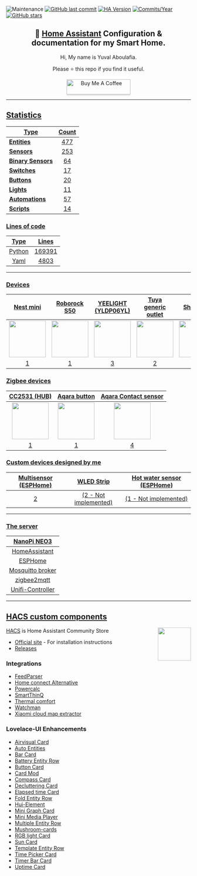 ![Maintenance](https://img.shields.io/maintenance/yes/2022.svg?style=plasticr)
[![GitHub last commit](https://img.shields.io/github/last-commit/yuvalabou/HomeAssistant-Config.svg?style=plasticr)](https://github.com/geekofweek/HomeAssistant-Config/commits/master)
[![HA Version](https://img.shields.io/badge/Running%20Home%20Assistant-2022.10.1%20-darkblue)](https://github.com/home-assistant/home-assistant/releases/latest)
[![Commits/Year](https://img.shields.io/github/commit-activity/y/yuvalabou/HomeAssistant-Config.svg?style=plasticr)](https://github.com/yuvalabou/HomeAssistant-Config/commits/master)
[![GitHub stars](https://img.shields.io/github/stars/yuvalabou/HomeAssistant-Config.svg?style=plasticr)](https://github.com/yuvalabou/HomeAssistant-Config/stargazers)

<h2 align =
    "center">
      🏡 <a href="https://www.home-assistant.io">Home Assistant</a> Configuration &amp; documentation for my Smart Home.
</h2>

<p align = "center">
    Hi, My name is Yuval Aboulafia.
</p>

<p align = "center">
    Please ⭐ this repo if you find it useful.
</p>
    <p align = "center">
    <a href =
        "https://www.buymeacoffee.com/HMa8m26"
        target="_blank">
            <img src="https://www.buymeacoffee.com/assets/img/custom_images/orange_img.png"
            alt="Buy Me A Coffee"
            style="height: 41px !important;width: 174px !important;box-shadow: 0px 3px 2px 0px rgba(190, 190, 190, 0.5) !important;-webkit-box-shadow: 0px 3px 2px 0px rgba(190, 190, 190, 0.5) !important;">
</p>

-----

## Statistics

| Type | Count |
|------|:-----:|
| **Entities** | 477 |
| **[Sensors](https://github.com/yuvalabou/homeassistant/tree/master/homeassistant/config/components/sensor)** | 253 |
| **[Binary Sensors](https://github.com/yuvalabou/homeassistant/tree/master/homeassistant/config/components/binary_sensor)** | 64 |
| **[Switches](https://github.com/yuvalabou/homeassistant/tree/master/homeassistant/config/components/switch)** | 17 |
| **[Buttons]()** | 20 |
| **[Lights](https://github.com/yuvalabou/homeassistant/tree/master/homeassistant/config/components/light)** | 11 |
| **[Automations](https://github.com/yuvalabou/homeassistant/tree/master/homeassistant/config/automation)** | 57 |
| **[Scripts](https://github.com/yuvalabou/homeassistant/tree/master/homeassistant/config/components/script)** | 14 |

### Lines of code
| Type | Lines |
|:----:|:-----:|
| Python | 169391 |
| Yaml | 4803 |

-----

### Devices

| Nest mini | Roborock S50 | YEELIGHT (YLDP06YL) | Tuya generic outlet | Shelly 2.5 | Shelly 1PM | Tuya ceiling light | Sonoff IFan04 |
|:---------:|:------------:|:-------------------:|:-------------------:|:----------:|:----------:|:------------------:|:-------------:|
|<img src="https://lh3.googleusercontent.com/7pq6Fhyz_qUGO8ORh6y0Bn6g7lRSBg3yHkNBXmt51g-mc2Viuv6LMjk4E0NXZGI7Rk4" width = 100>|<img src="https://www.lior-electric.co.il/wp-content/uploads/2019/06/46947609c.gif.jpeg" width = 100>|<img src="https://poood.ru/img/goods/yeelight_lampa_xiaomi_led_bulb_color_1700k-6500k_yldp06yl_5.jpg" width=100>|<img src="https://consent.trustarc.com/get?name=tuya_logo2.png" width=100>|<img src="https://cdn2.botland.store/74788-large_default/shelly-25-double-relay-switch-and-roller-shutter-andoid-ios-application.jpg" width = 100>|<img src="https://shelly.cloud/wp-content/uploads/2021/09/shelly1pm-comparision.png" width = 100> |<img src="https://consent.trustarc.com/get?name=tuya_logo2.png" width=100>|<img src="https://www.megateh.eu/files/products/00/60/69/sonoff-ifan04.jpg" width = 100>
|1          |1             |3                    |2                    |1           |4           |2                   |1              |


### Zigbee devices

| CC2531 (HUB) | Aqara button | Aqara Contact sensor |
|:------------:|:------------:|:--------------------:|
|<img src="https://images-na.ssl-images-amazon.com/images/I/51l1ARtFNYL._AC_SL1000_.jpg" width = 100>|<img src="https://store.storeimages.cdn-apple.com/8756/as-images.apple.com/is/HP0V2?wid=1144&hei=1144&fmt=jpeg&qlt=95&.v=1586455751752" width = 100>|<img src="https://www.megateh.eu/files/products/00/49/45/mccgq11lm.png" width = 100>|
|1             |1             |4                     |


### Custom devices designed by me

| Multisensor (ESPHome) | WLED Strip          | Hot water sensor (ESPHome) |
|:---------------------:|:-------------------:|:--------------------------:|
|2                      |(2 - Not implemented)|(1 - Not implemented)       |

-----

### The server

| NanoPi NEO3                                          |
|:----------------------------------------------------:|
| HomeAssistant                                        |
| ESPHome                                              |
| Mosquitto broker                                     |
| [zigbee2mqtt](https://github.com/Koenkk/zigbee2mqtt) |
| Unifi-Controller                                     |

-----

## HACS custom components

<img src =
    "https://avatars2.githubusercontent.com/u/56713226?s=200&v=4"
    align = "right" width=90>

[HACS](https://github.com/hacs/integration) is Home Assistant Community Store

- [Official site](https://hacs.xyz/) - For installation instructions
- [Releases](https://github.com/hacs/integration/releases)

### Integrations

- [FeedParser](https://github.com/custom-components/feedparser)
- [Home connect Alternative](https://github.com/ekutner/home-connect-hass)
- [Powercalc](https://github.com/bramstroker/homeassistant-powercalc)
- [SmartThinQ](https://github.com/ollo69/ha-smartthinq-sensors)
- [Thermal comfort](https://github.com/dolezsa/thermal_comfort)
- [Watchman](https://github.com/dummylabs/thewatchman)
- [Xiaomi cloud map extractor](https://github.com/PiotrMachowski/Home-Assistant-custom-components-Xiaomi-Cloud-Map-Extractor)

### Lovelace-UI Enhancements

- [Airvisual Card](https://github.com/dnguyen800/air-visual-card)
- [Auto Entities](https://github.com/thomasloven/lovelace-auto-entities)
- [Bar Card](https://github.com/custom-cards/bar-card)
- [Battery Entity Row](https://github.com/benct/lovelace-battery-entity-row)
- [Button Card](https://github.com/custom-cards/button-card)
- [Card Mod](https://github.com/thomasloven/lovelace-card-mod)
- [Compass Card](https://github.com/tomvanswam/compass-card)
- [Decluttering Card](https://github.com/custom-cards/decluttering-card)
- [Elapsed time Card](https://github.com/kirbo/ha-lovelace-elapsed-time-card)
- [Fold Entity Row](https://github.com/thomasloven/lovelace-fold-entity-row)
- [Hui-Element](https://github.com/thomasloven/lovelace-hui-element)
- [Mini Graph Card](https://github.com/kalkih/mini-graph-card)
- [Mini Media Player](https://github.com/kalkih/mini-media-player)
- [Multiple Entity Row](https://github.com/benct/lovelace-multiple-entity-row)
- [Mushroom-cards](https://github.com/piitaya/lovelace-mushroom)
- [RGB light Card](https://github.com/bokub/rgb-light-card)
- [Sun Card](https://github.com/AitorDB/home-assistant-sun-card)
- [Template Entity Row](https://github.com/thomasloven/lovelace-template-entity-row)
- [Time Picker Card](https://github.com/GeorgeSG/lovelace-time-picker-card)
- [Timer Bar Card](https://github.com/rianadon/timer-bar-card)
- [Uptime Card](https://github.com/dylandoamaral/uptime-card)
